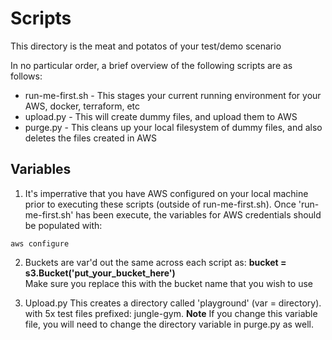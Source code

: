 # Scripts

This directory is the meat and potatos of your test/demo scenario

In no particular order, a brief overview of the following scripts are as follows:

* run-me-first.sh - This stages your current running environment for your AWS, docker, terraform, etc
* upload.py - This will create dummy files, and upload them to AWS
* purge.py - This cleans up your local filesystem of dummy files, and also deletes the files created in AWS

## Variables

1. It's imperrative that you have AWS configured on your local machine prior to executing these scripts (outside of run-me-first.sh). Once
'run-me-first.sh' has been execute, the variables for AWS credentials should be populated with:

```
aws configure
```

2. Buckets are var'd out the same across each script as: __bucket = s3.Bucket('put_your_bucket_here')__  
Make sure you replace this with the bucket name that you wish to use

3. Upload.py
This creates a directory called 'playground' (var = directory). with 5x test files prefixed: jungle-gym. **Note** If you change this variable file, you will need to change the directory variable in purge.py as well.

